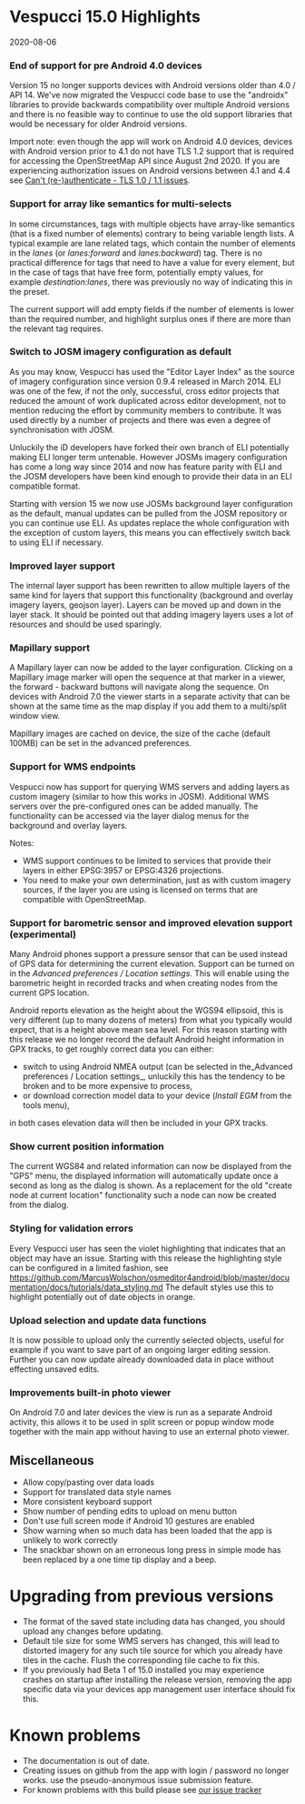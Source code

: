 # Vespucci 15.0 Highlights

2020-08-06

### End of support for pre Android 4.0 devices

Version 15 no longer supports devices with Android versions older than 4.0 / API 14. We've now migrated the Vespucci code base to use the "androidx" libraries to provide backwards compatibility over multiple Android versions and there is no feasible way to continue to use the old support libraries that would be necessary for older Android versions.

Import note: even though the app will work on Android 4.0 devices, devices with Android version prior to 4.1 do not have TLS 1.2 support that is required for accessing the OpenStreetMap API since August 2nd 2020. If you are experiencing authorization issues on Android versions between 4.1 and 4.4 see [Can't (re-)authenticate - TLS 1.0 / 1.1 issues](http://vespucci.io/tutorials/faq/#cant-re-authenticate-tls-10-11-issues).

### Support for array like semantics for multi-selects

In some circumstances, tags with multiple objects have array-like semantics (that is a fixed number of elements) contrary to being variable length lists. A typical example are lane related tags, which contain the number of elements in the _lanes_ (or _lanes:forward_ and _lanes:backward_) tag. There is no practical difference for tags that need to have a value for every element, but in the case of tags that have free form, potentially empty values, for example _destination:lanes_, there was previously no way of indicating this in the preset.

The current support will add empty fields if the number of elements is lower than the required number, and highlight surplus ones if there are more than the relevant tag requires.  

### Switch to JOSM imagery configuration as default

As you may know, Vespucci has used the "Editor Layer Index" as the source of imagery configuration since version 0.9.4 released in March 2014. ELI was one of the few, if not the only, successful, cross editor projects that reduced the amount of work duplicated across editor development, not to mention reducing the effort by community members to contribute. It was used directly by a number of projects and there was even a degree of synchronisation with JOSM.

Unluckily the iD developers have forked their own branch of ELI potentially making ELI longer term untenable. However JOSMs imagery configuration has come a long way since 2014 and now has feature parity with ELI and the JOSM developers have been kind enough to provide their data in an ELI compatible format.             

Starting with version 15 we now use JOSMs background layer configuration as the default, manual updates can be pulled from the JOSM repository or you can continue use ELI. As updates replace the whole configuration with the exception of custom layers, this means you can effectively switch back to using ELI if necessary.

### Improved layer support

The internal layer support has been rewritten to allow multiple layers of the same kind for layers that support this functionality (background and overlay imagery layers, geojson layer). Layers can be moved up and down in the layer stack. It should be pointed out that adding imagery layers uses a lot of resources and should be used sparingly.

### Mapillary support

A Mapillary layer can now be added to the layer configuration. Clicking on a Mapillary image marker will open the sequence at that marker in a viewer, the forward - backward buttons will navigate along the sequence. On devices with Android 7.0 the viewer starts in a separate activity that can be shown at the same time as the map display if you add them to a multi/split window view. 

Mapillary images are cached on device, the size of the cache (default 100MB) can be set in the advanced preferences.

### Support for WMS endpoints

Vespucci now has support for querying WMS servers and adding layers as custom imagery (similar to how this works in JOSM). Additional WMS servers over the pre-configured ones can be added manually. The functionality can be accessed via the layer dialog menus for the background and overlay layers.

Notes: 

* WMS support continues to be limited to services that provide their layers in either EPSG:3957 or EPSG:4326 projections. 
* You need to make your own determination, just as with custom imagery sources, if the layer you are using is licensed on terms that are compatible with OpenStreetMap.

### Support for barometric sensor and improved elevation support (experimental)

Many Android phones support a pressure sensor that can be used instead of GPS data for determining the current elevation. Support can be turned on in the _Advanced preferences / Location settings_. This will enable using the barometric height in recorded tracks and when creating nodes from the current GPS location.

Android reports elevation as the height about the WGS94 ellipsoid, this is very different (up to many dozens of meters) from what you typically would expect, that is a height above mean sea level. For this reason starting with this release we no longer record the default Android height information in GPX tracks, to get roughly correct data you can either:

* switch to using Android NMEA output (can be selected in the_Advanced preferences / Location settings_, unluckily this has the tendency to be broken and to be more expensive to process,
* or download correction model data to your device (_Install EGM_ from the tools menu),

in both cases elevation data will then be included in your GPX tracks.

### Show current position information

The current WGS84 and related information can now be displayed from the "GPS" menu, the displayed information will automatically update once a second as long as the dialog is shown. As a replacement for the old "create node at current location" functionality such a node can now be created from the dialog.

### Styling for validation errors

Every Vespucci user has seen the violet highlighting that indicates that an object may have an issue. Starting with this release the highlighting style can be configured in a limited fashion, see https://github.com/MarcusWolschon/osmeditor4android/blob/master/documentation/docs/tutorials/data_styling.md The default styles use this to highlight potentially out of date objects in orange.

### Upload selection and update data functions

It is now possible to upload only the currently selected objects, useful for example if you want to save part of an ongoing larger editing session. Further you can now update already downloaded data in place without effecting unsaved edits.
 
### Improvements built-in photo viewer

On Android 7.0 and later devices the view is run as a separate Android activity, this allows it to be used in split screen or popup window mode together with the main app without having to use an external photo viewer.

## Miscellaneous

* Allow copy/pasting over data loads
* Support for translated data style names
* More consistent keyboard support
* Show number of pending edits to upload on menu button 
* Don't use full screen mode if Android 10 gestures are enabled
* Show warning when so much data has been loaded that the app is unlikely to work correctly
* The snackbar shown on an erroneous long press in simple mode has been replaced by a one time tip display and a beep.

# Upgrading from previous versions

* The format of the saved state including data has changed, you should upload any changes before updating.
* Default tile size for some WMS servers has changed, this will lead to distorted imagery for any such tile source for which you already have tiles in the cache. Flush the corresponding tile cache to fix this.
* If you previously had Beta 1 of 15.0 installed you may experience crashes on startup after installing the release version, removing the app specific data via your devices app management user interface  should fix this.

# Known problems

* The documentation is out of date.
* Creating issues on github from the app with login / password no longer works. use the pseudo-anonymous issue submission feature.
* For known problems with this build please see [our issue tracker](https://github.com/MarcusWolschon/osmeditor4android/issues)


